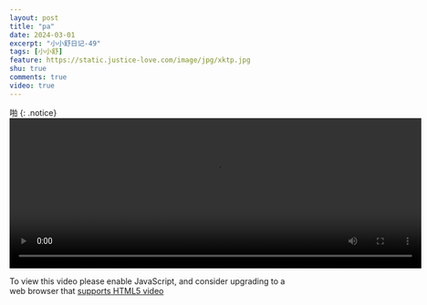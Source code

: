 ```yaml
---
layout: post
title: "pa"
date: 2024-03-01
excerpt: "小小舒日记-49"
tags: [小小舒]
feature: https://static.justice-love.com/image/jpg/xktp.jpg
shu: true
comments: true
video: true
---
```

啪
{: .notice}
<video id="my-video" class="video-js vjs-16-9 clipboard" controls preload="auto" width="722" height="264" data-setup="{}">
    <source src="{{ site.staticUrl }}/xiaoxiaoshu/video/pa.mp4" type='video/mp4'>
    <p class="vjs-no-js">
        To view this video please enable JavaScript, and consider upgrading to a web browser that
        <a href="http://videojs.com/html5-video-support/" target="_blank">supports HTML5 video</a>
    </p>
</video>
